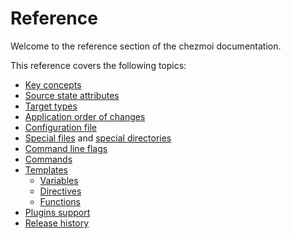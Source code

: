 # Reference

Welcome to the reference section of the chezmoi documentation.

This reference covers the following topics:

- [Key concepts](concepts.md)
- [Source state attributes](source-state-attributes.md)
- [Target types](target-types.md)
- [Application order of changes](application-order.md)
- [Configuration file](configuration-file/index.md)
- [Special files](special-files/index.md) and [special directories](special-directories/index.md)
- [Command line flags](command-line-flags/index.md)
- [Commands](commands/index.md)
- [Templates](templates/index.md)
  - [Variables](templates/variables.md)
  - [Directives](templates/directives.md)
  - [Functions](templates/functions/index.md)
- [Plugins support](plugins.md)
- [Release history](release-history.md)
